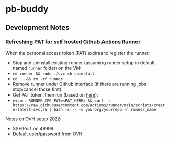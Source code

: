 # pb-buddy

## Development Notes

### Refreshing PAT for self hosted Github Actions Runner

When the personal access token (PAT) expires to register the runner:

- Stop and uninstall existing runner (assuming runner setup in default named `runner` folder) on the VM:
- `cd runner && sudo ./svc.sh uninstall`
- `cd .. && rm -rf runner`
- Remove runner under Github interface (if there are running jobs stop/cancel those first).
- Get PAT token, then run (based on [here](https://github.com/actions/runner/blob/main/docs/automate.md#automate-configuring-self-hosted-runners)):
- `export RUNNER_CFG_PAT=<PAT_HERE> && curl -s https://raw.githubusercontent.com/actions/runner/main/scripts/create-latest-svc.sh | bash -s -- -s yourorg/yourrepo -n runner_name`

Notes on OVH setup 2022:
- SSH Port on 49999
- Default user/password from OVH.

